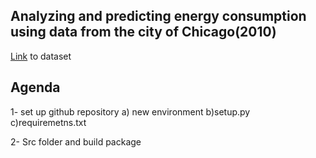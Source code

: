 ## Analyzing and predicting energy consumption using data from the city of Chicago(2010)
<p><a href="https://data.cityofchicago.org/Environment-Sustainable-Development/Energy-Usage-2010/8yq3-m6wp/about_data"> Link</a> to dataset</p>

## Agenda
<p>1- set up github repository  
a) new environment  
b)setup.py  
c)requiremetns.txt</p>

<p>2- Src folder and build package</p>

